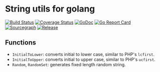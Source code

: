 # String utils for golang
[![Build Status](https://travis-ci.org/clevergo/strutil.svg?branch=master)](https://travis-ci.org/clevergo/strutil)
[![Coverage Status](https://coveralls.io/repos/github/clevergo/strutil/badge.svg?branch=master)](https://coveralls.io/github/clevergo/strutil?branch=master)
[![GoDoc](https://img.shields.io/badge/godoc-reference-blue)](https://pkg.go.dev/github.com/clevergo/strutil)
[![Go Report Card](https://goreportcard.com/badge/github.com/clevergo/strutil)](https://goreportcard.com/report/github.com/clevergo/strutil)
[![Sourcegraph](https://sourcegraph.com/github.com/clevergo/strutil/-/badge.svg)](https://sourcegraph.com/github.com/clevergo/strutil?badge)
[![Release](https://img.shields.io/github/release/clevergo/strutil.svg?style=flat-square)](https://github.com/clevergo/strutil/releases)

## Functions

- `InitialToLower`: converts initial to lower case, similar to PHP's `lcfirst`.
- `InitialToUpper`: converts initial to upper case,  similar to PHP's `ucfirst`.
- `Random`, `RandomSet`: generates fixed length random string.
